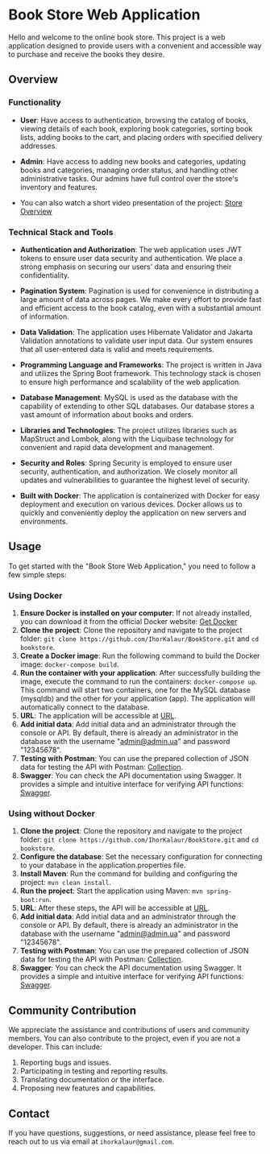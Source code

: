 # Book Store Web Application

Hello and welcome to the online book store. This project is a web application designed to provide users with a convenient and accessible way to purchase and receive the books they desire.

## Overview

### Functionality

- **User**: Have access to authentication, browsing the catalog of books, viewing details of each book, exploring book categories, sorting book lists, adding books to the cart, and placing orders with specified delivery addresses.

- **Admin**: Have access to adding new books and categories, updating books and categories, managing order status, and handling other administrative tasks. Our admins have full control over the store's inventory and features.

- You can also watch a short video presentation of the project: [Store Overview](https://www.loom.com/share/28eb2fac38354307b9b1f1358581d13c)

### Technical Stack and Tools

- **Authentication and Authorization**: The web application uses JWT tokens to ensure user data security and authentication. We place a strong emphasis on securing our users' data and ensuring their confidentiality.

- **Pagination System**: Pagination is used for convenience in distributing a large amount of data across pages. We make every effort to provide fast and efficient access to the book catalog, even with a substantial amount of information.

- **Data Validation**: The application uses Hibernate Validator and Jakarta Validation annotations to validate user input data. Our system ensures that all user-entered data is valid and meets requirements.

- **Programming Language and Frameworks**: The project is written in Java and utilizes the Spring Boot framework. This technology stack is chosen to ensure high performance and scalability of the web application.

- **Database Management**: MySQL is used as the database with the capability of extending to other SQL databases. Our database stores a vast amount of information about books and orders.

- **Libraries and Technologies**: The project utilizes libraries such as MapStruct and Lombok, along with the Liquibase technology for convenient and rapid data development and management.

- **Security and Roles**: Spring Security is employed to ensure user security, authentication, and authorization. We closely monitor all updates and vulnerabilities to guarantee the highest level of security.

- **Built with Docker**: The application is containerized with Docker for easy deployment and execution on various devices. Docker allows us to quickly and conveniently deploy the application on new servers and environments.

## Usage

To get started with the "Book Store Web Application," you need to follow a few simple steps:

### Using Docker

1. **Ensure Docker is installed on your computer**: If not already installed, you can download it from the official Docker website: [Get Docker](https://www.docker.com/get-started)
2. **Clone the project**: Clone the repository and navigate to the project folder: `git clone https://github.com/IhorKalaur/BookStore.git` and `cd bookstore`.
3. **Create a Docker image**: Run the following command to build the Docker image: `docker-compose build`.
4. **Run the container with your application**: After successfully building the image, execute the command to run the containers: `docker-compose up`. This command will start two containers, one for the MySQL database (mysqldb) and the other for your application (app). The application will automatically connect to the database.
5. **URL**: The application will be accessible at [URL](http://localhost:8081/api).
6. **Add initial data**: Add initial data and an administrator through the console or API. By default, there is already an administrator in the database with the username "admin@admin.ua" and password "12345678".
7. **Testing with Postman**: You can use the prepared collection of JSON data for testing the API with Postman: [Collection](BookStoreApp.postman_collection.json).
8. **Swagger**: You can check the API documentation using Swagger. It provides a simple and intuitive interface for verifying API functions: [Swagger](http://localhost:8081/api/swagger-ui/index.html).

### Using without Docker

1. **Clone the project**: Clone the repository and navigate to the project folder: `git clone https://github.com/IhorKalaur/BookStore.git` and `cd bookstore`.
2. **Configure the database**: Set the necessary configuration for connecting to your database in the application.properties file.
3. **Install Maven**: Run the command for building and configuring the project: `mvn clean install`.
4. **Run the project**: Start the application using Maven: `mvn spring-boot:run`.
5. **URL**: After these steps, the API will be accessible at [URL](http://localhost:8080/api).
6. **Add initial data**: Add initial data and an administrator through the console or API. By default, there is already an administrator in the database with the username "admin@admin.ua" and password "12345678".
7. **Testing with Postman**: You can use the prepared collection of JSON data for testing the API with Postman: [Collection](BookStoreApp.postman_collection.json).
8. **Swagger**: You can check the API documentation using Swagger. It provides a simple and intuitive interface for verifying API functions: [Swagger](http://localhost:8080/api/swagger-ui/index.html).

## Community Contribution

We appreciate the assistance and contributions of users and community members. You can also contribute to the project, even if you are not a developer. This can include:

1. Reporting bugs and issues.
2. Participating in testing and reporting results.
3. Translating documentation or the interface.
4. Proposing new features and capabilities.

## Contact

If you have questions, suggestions, or need assistance, please feel free to reach out to us via email at `ihorkalaur@gmail.com`.
